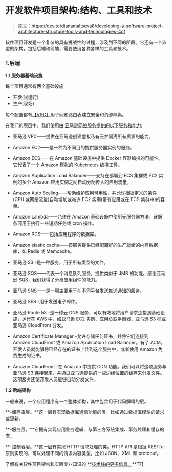 # 开发软件项目架构:结构、工具和技术

> 原文：<https://dev.to/dianamaltseva8/developing-a-software-project-architecture-structure-tools-and-technologies-4of>

软件项目开发是一个复杂的具有挑战性的过程，涉及到不同的阶段。它还有一个典型的架构，包括后端和前端，需要使用各种各样的工具和技术。

### 1.后端

**1.1 服务器基础设施**

每个项目通常有两个基础设施:

*   开发(试运行)
*   生产(现场)

每个配置都有[【VPC】](https://en.wikipedia.org/wiki/Virtual_private_cloud)用子网和路由表建立安全和资源隔离。

在我们的项目中，我们使用由 [亚马逊网络服务提供的以下服务和能力:](http://searchaws.techtarget.com/definition/Amazon-Web-Services)

*   亚马逊 VPC——提供在亚马逊创建虚拟私有云并隔离所有资源的能力。

*   Amazon EC2——是一种为不同目的提供服务器实例的服务。

*   Amazon ECS——在 Amazon 基础设施中提供 Docker 容器编排的可能性。它代表了一个 Amazon 模拟的 Kubernetes 编排工具。

*   Amazon Application Load Balancer——支持在部署到 ECS 集群或 EC2 实例的多个 Amazon 应用实例之间自动分配传入的应用流量。

*   Amazon Auto Scaling——帮助维护应用可用性，并允许根据定义的条件(CPU 或网络流量)自动增加或减少 EC2 实例(带有应用或在 ECS 集群中)的容量。

*   Amazon Lambda——允许在 Amazon 基础设施中使用无服务器方法。该服务可用于执行一些短期任务或 cron 操作。

*   Amazon RDS——包括应用程序的数据库。

*   Amazon elastic cache——该服务提供已经配置好的生产就绪的内存数据库，如 Redis 或 Memcache。

*   亚马逊 S3 -是一种服务，用于所有类型的文件。

*   亚马逊 SQS——代表一个消息队列服务，提供类似于 JMS 的功能。感谢亚马逊 SQS，我们获得了分离应用组件的能力。

*   亚马逊 SNS——是一项主要用于在不同平台发送推送通知的服务。

*   亚马逊 SES -用于发送电子邮件。

*   亚马逊 Route 53 -是一种云 DNS 服务，可以有效地将用户请求连接到基础设施，运行在 AWS 中，如亚马逊 EC2 实例、应用负载平衡器、亚马逊 S3 桶或亚马逊 CloudFront 分发。

*   Amazon Certificate Manager -允许存储任何证书，并将它们连接到 Amazon CloudFront 或 Amazon Application Load Balancer。有了 ACM，开发人员就能够将已经存在的证书上传到这个服务中，或者使用 Amazon 免费生成的证书。

*   Amazon CloudFront -在 Amazon 中提供 CDN 功能。我们可以将这项服务与亚马逊 S3 连接起来，并通过亚马逊提供的一些边缘位置的缓存来分发文件。这项服务还使开发人员能够自动分发文件。

**1.2 后端架构**

一般来说，一个应用程序有一个整体架构，其中包含用于代码解耦的层。

**-储存库层。**这一层有实现数据库通信功能的类，比如通过数据库模型的请求或更新。

**-服务层。**它拥有实现应用业务逻辑、与第三方系统集成、事务处理和缓存的类。

**-控制器层。**这一层有实现 HTTP 请求处理的类。HTTP API 是根据 RESTful 原则实现的，可以处理不同的请求内容类型，比如 JSON、XML 和 protobuf。

了解有关软件项目架构和实践专业知识的 **[技术栈的更多信息。](https://smartym.pro/blog/our-app-development-process-building-a-software-project-architecture/)**T7】